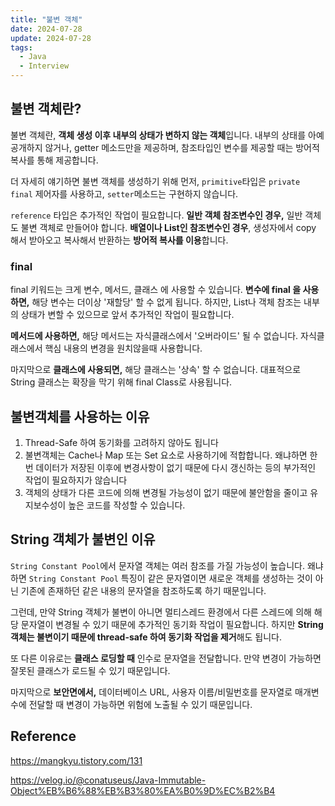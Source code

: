 ```yaml
---
title: "불변 객체"
date: 2024-07-28
update: 2024-07-28
tags:
  - Java
  - Interview
---
```


## 불변 객체란?

불변 객체란, **객체 생성 이후 내부의 상태가 변하지 않는 객체**입니다. 내부의 상태를 아예 공개하지 않거나,
getter 메소드만을 제공하며, 참조타입인 변수를 제공할 때는 방어적 복사를 통해 제공합니다.

더 자세히 얘기하면 불변 객체를 생성하기 위해 먼저, `primitive`타입은 `private final` 제어자를 사용하고, `setter`메소드는 구현하지 않습니다.

`reference` 타입은 추가적인 작업이 필요합니다. 
**일반 객체 참조변수인 경우,** 일반 객체도 불변 객체로 만들어야 합니다.
**배열이나 List인 참조변수인 경우**, 생성자에서 copy 해서 받아오고 복사해서 반환하는 **방어적 복사를 이용**합니다.

### final 

final 키워드는 크게 변수, 메서드, 클래스 에 사용할 수 있습니다. **변수에 final 을 사용하면,** 해당 변수는 더이상 '재할당' 할 수 없게 됩니다.
하지만, List나 객체 참조는 내부의 상태가 변할 수 있으므로 앞서 추가적인 작업이 필요합니다.

**메서드에 사용하면,** 해당 메서드는 자식클래스에서 '오버라이드' 될 수 없습니다. 자식클래스에서 핵심 내용의 변경을 원치않을때 사용합니다.

마지막으로 **클래스에 사용되면,** 해당 클래스는 '상속' 할 수 없습니다. 대표적으로 String 클래스는 확장을 막기 위해 final Class로 사용됩니다.

## 불변객체를 사용하는 이유

1. Thread-Safe 하여 동기화를 고려하지 않아도 됩니다
2. 불변객체는 Cache나 Map 또는 Set 요소로 사용하기에 적합합니다. 왜냐하면 한 번 데이터가 저장된 이후에 변경사항이 없기 때문에 다시 갱신하는 등의 부가적인 작업이 필요하지가 않습니다
3. 객체의 상태가 다른 코드에 의해 변경될 가능성이 없기 때문에 불안함을 줄이고 유지보수성이 높은 코드를 작성할 수 있습니다.

## String 객체가 불변인 이유

`String Constant Pool`에서 문자열 객체는 여러 참조를 가질 가능성이 높습니다. 왜냐하면 `String Constant Pool` 특징이 같은 문자열이면 새로운 객체를 생성하는 것이 아닌
기존에 존재하던 같은 내용의 문자열을 참조하도록 하기 때문입니다.

그런데, 만약 String 객체가 불변이 아니면 멀티스레드 환경에서 다른 스레드에 의해 해당 문자열이 변경될 수 있기 때문에 추가적인 동기화 작업이 필요합니다.
하지만 **String 객체는 불변이기 때문에 thread-safe 하여 동기화 작업을 제거**해도 됩니다.

또 다른 이유로는 **클래스 로딩할 때** 인수로 문자열을 전달합니다. 만약 변경이 가능하면 잘못된 클래스가 로드될 수 있기 때문입니다.

마지막으로 **보안면에서,** 데이터베이스 URL, 사용자 이름/비밀번호를 문자열로 매개변수에 전달할 때 변경이 가능하면 위험에 노출될 수 있기 때문입니다.

## Reference

https://mangkyu.tistory.com/131

https://velog.io/@conatuseus/Java-Immutable-Object%EB%B6%88%EB%B3%80%EA%B0%9D%EC%B2%B4